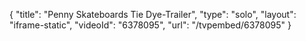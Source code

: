 {
    "title": "Penny Skateboards Tie Dye-Trailer",
    "type": "solo",
    "layout": "iframe-static",
    "videoId": "6378095",
    "url": "\/tvpembed\/6378095"
}